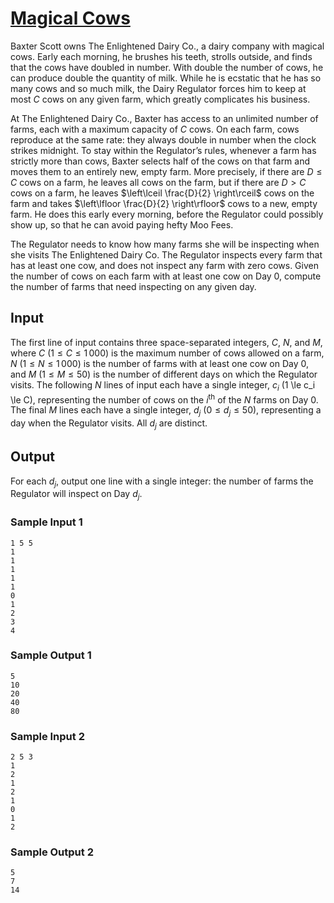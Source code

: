# [Magical Cows](https://open.kattis.com/problems/magicalcows)

Baxter Scott owns The Enlightened Dairy Co., a dairy company with magical cows.
Early each morning, he brushes his teeth, strolls outside, and finds that the
cows have doubled in number.  With double the number of cows, he can produce
double the quantity of milk.  While he is ecstatic that he has so many cows and
so much milk, the Dairy Regulator forces him to keep at most $C$ cows on any
given farm, which greatly complicates his business.

At The Enlightened Dairy Co., Baxter has access to an unlimited number of farms,
each with a maximum capacity of $C$ cows.  On each farm, cows reproduce at the
same rate: they always double in number when the clock strikes midnight.  To
stay within the Regulator’s rules, whenever a farm has strictly more than  cows,
Baxter selects half of the cows on that farm and moves them to an entirely new,
empty farm.  More precisely, if there are $D \le C$ cows on a farm, he leaves
all cows on the farm, but if there are $D > C$ cows on a farm, he leaves
$\left\lceil \frac{D}{2} \right\rceil$ cows on the farm and takes
$\left\lfloor \frac{D}{2} \right\rfloor$ cows to a new, empty farm.  He does
this early every morning, before the Regulator could possibly show up, so that
he can avoid paying hefty Moo Fees.

The Regulator needs to know how many farms she will be inspecting when she
visits The Enlightened Dairy Co.  The Regulator inspects every farm that has at
least one cow, and does not inspect any farm with zero cows.  Given the number
of cows on each farm with at least one cow on Day $0$, compute the number of
farms that need inspecting on any given day.

## Input

The first line of input contains three space-separated integers, $C$, $N$, and
$M$, where $C$ ($1 \le C \le 1\,000$) is the maximum number of cows allowed on
a farm, $N$ ($1 \le N \le 1\,000$) is the number of farms with at least one cow
on Day $0$, and $M$ ($1 \le M \le 50$) is the number of different days on which
the Regulator visits.  The following $N$ lines of input each have a single
integer, $c_i$ (1 \le c_i \le C), representing the number of cows on the
$i$<sup>th</sup> of the $N$ farms on Day $0$.  The final $M$ lines each have a
single integer, $d_j$ ($0 \le d_j \le 50$), representing a day when the
Regulator visits.  All $d_j$ are distinct.

## Output

For each $d_j$, output one line with a single integer: the number of farms the
Regulator will inspect on Day $d_j$.

### Sample Input 1

```
1 5 5
1
1
1
1
1
0
1
2
3
4
```

### Sample Output 1

```
5
10
20
40
80
```

### Sample Input 2

```
2 5 3
1
2
1
2
1
0
1
2
```

### Sample Output 2

```
5
7
14
```
